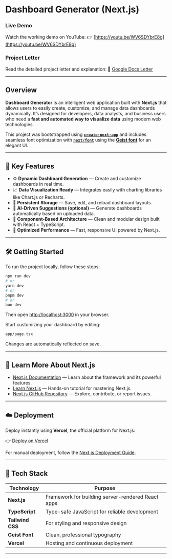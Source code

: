 #  Dashboard Generator (Next.js)

###  Live Demo

Watch the working demo on YouTube:
👉 [https://youtu.be/WV6SDYbrE8g](https://youtu.be/WV6SDYbrE8g)

###  Project Letter

Read the detailed project letter and explanation:
📄 [Google Docs Letter](https://docs.google.com/document/d/134G3GhVlShY7vkW_593s9uvNcRouahuqEjW4-Al9EzY/edit?usp=drivesdk)

---

##  Overview

**Dashboard Generator** is an intelligent web application built with **Next.js** that allows users to easily create, customize, and manage data dashboards dynamically.
It’s designed for developers, data analysts, and business users who need a **fast and automated way to visualize data** using modern web technologies.

This project was bootstrapped using **[`create-next-app`](https://nextjs.org/docs/app/api-reference/cli/create-next-app)** and includes seamless font optimization with **[`next/font`](https://nextjs.org/docs/app/building-your-application/optimizing/fonts)** using the **[Geist font](https://vercel.com/font)** for an elegant UI.

---

## 🧩 Key Features

* ⚙️ **Dynamic Dashboard Generation** — Create and customize dashboards in real time.
* 📈 **Data Visualization Ready** — Integrates easily with charting libraries like Chart.js or Recharts.
* 💾 **Persistent Storage** — Save, edit, and reload dashboard layouts.
* 🧠 **AI-Driven Suggestions (optional)** — Generate dashboards automatically based on uploaded data.
* 🧱 **Component-Based Architecture** — Clean and modular design built with React + TypeScript.
* 🚀 **Optimized Performance** — Fast, responsive UI powered by Next.js.

---

## 🛠️ Getting Started

To run the project locally, follow these steps:

```bash
npm run dev
# or
yarn dev
# or
pnpm dev
# or
bun dev
```

Then open [http://localhost:3000](http://localhost:3000) in your browser.

Start customizing your dashboard by editing:

```bash
app/page.tsx
```

Changes are automatically reflected on save.

---

## 📘 Learn More About Next.js

* [Next.js Documentation](https://nextjs.org/docs) — Learn about the framework and its powerful features.
* [Learn Next.js](https://nextjs.org/learn) — Hands-on tutorial for mastering Next.js.
* [Next.js GitHub Repository](https://github.com/vercel/next.js) — Explore, contribute, or report issues.

---

## ☁️ Deployment

Deploy instantly using **Vercel**, the official platform for Next.js:

👉 [Deploy on Vercel](https://vercel.com/new?utm_medium=default-template&filter=next.js&utm_source=create-next-app&utm_campaign=create-next-app-readme)

For manual deployment, follow the [Next.js Deployment Guide](https://nextjs.org/docs/app/building-your-application/deploying).

---

## 🧠 Tech Stack

| Technology       | Purpose                                           |
| ---------------- | ------------------------------------------------- |
| **Next.js**      | Framework for building server-rendered React apps |
| **TypeScript**   | Type-safe JavaScript for reliable development     |
| **Tailwind CSS** | For styling and responsive design                 |
| **Geist Font**   | Clean, professional typography                    |
| **Vercel**       | Hosting and continuous deployment                 |

---

